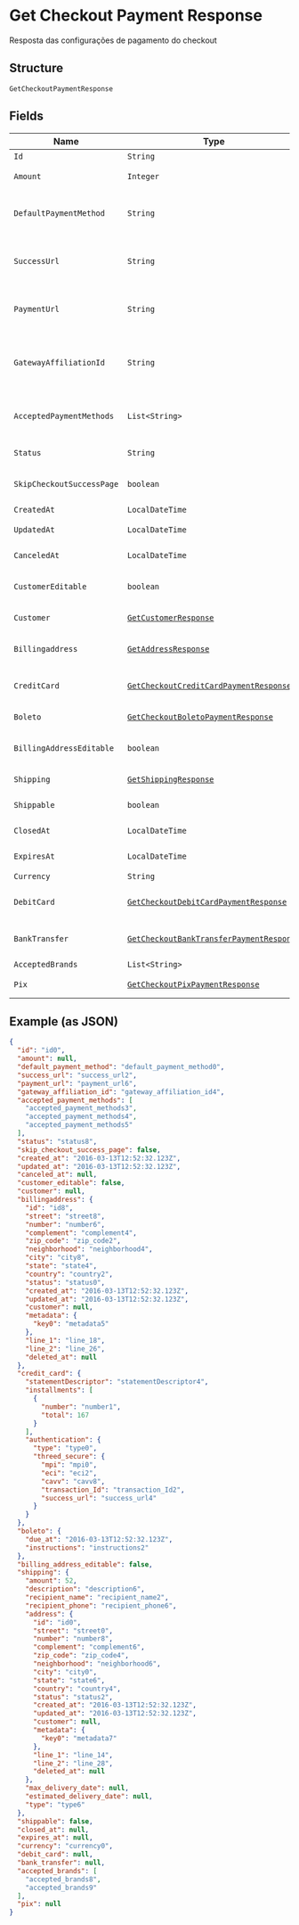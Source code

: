
# Get Checkout Payment Response

Resposta das configurações de pagamento do checkout

## Structure

`GetCheckoutPaymentResponse`

## Fields

| Name | Type | Tags | Description | Getter | Setter |
|  --- | --- | --- | --- | --- | --- |
| `Id` | `String` | Required | - | String getId() | setId(String id) |
| `Amount` | `Integer` | Optional | Valor em centavos | Integer getAmount() | setAmount(Integer amount) |
| `DefaultPaymentMethod` | `String` | Required | Meio de pagamento padrão no checkout | String getDefaultPaymentMethod() | setDefaultPaymentMethod(String defaultPaymentMethod) |
| `SuccessUrl` | `String` | Required | Url de redirecionamento de sucesso após o checkou | String getSuccessUrl() | setSuccessUrl(String successUrl) |
| `PaymentUrl` | `String` | Required | Url para pagamento usando o checkout | String getPaymentUrl() | setPaymentUrl(String paymentUrl) |
| `GatewayAffiliationId` | `String` | Required | Código da afiliação onde o pagamento será processado no gateway | String getGatewayAffiliationId() | setGatewayAffiliationId(String gatewayAffiliationId) |
| `AcceptedPaymentMethods` | `List<String>` | Required | Meios de pagamento aceitos no checkout | List<String> getAcceptedPaymentMethods() | setAcceptedPaymentMethods(List<String> acceptedPaymentMethods) |
| `Status` | `String` | Required | Status do checkout | String getStatus() | setStatus(String status) |
| `SkipCheckoutSuccessPage` | `boolean` | Required | Pular tela de sucesso pós-pagamento? | boolean getSkipCheckoutSuccessPage() | setSkipCheckoutSuccessPage(boolean skipCheckoutSuccessPage) |
| `CreatedAt` | `LocalDateTime` | Required | Data de criação | LocalDateTime getCreatedAt() | setCreatedAt(LocalDateTime createdAt) |
| `UpdatedAt` | `LocalDateTime` | Required | Data de atualização | LocalDateTime getUpdatedAt() | setUpdatedAt(LocalDateTime updatedAt) |
| `CanceledAt` | `LocalDateTime` | Optional | Data de cancelamento | LocalDateTime getCanceledAt() | setCanceledAt(LocalDateTime canceledAt) |
| `CustomerEditable` | `boolean` | Required | Torna o objeto customer editável | boolean getCustomerEditable() | setCustomerEditable(boolean customerEditable) |
| `Customer` | [`GetCustomerResponse`](../../doc/models/get-customer-response.md) | Optional | Dados do comprador | GetCustomerResponse getCustomer() | setCustomer(GetCustomerResponse customer) |
| `Billingaddress` | [`GetAddressResponse`](../../doc/models/get-address-response.md) | Required | Dados do endereço de cobrança | GetAddressResponse getBillingaddress() | setBillingaddress(GetAddressResponse billingaddress) |
| `CreditCard` | [`GetCheckoutCreditCardPaymentResponse`](../../doc/models/get-checkout-credit-card-payment-response.md) | Required | Configurações de cartão de crédito | GetCheckoutCreditCardPaymentResponse getCreditCard() | setCreditCard(GetCheckoutCreditCardPaymentResponse creditCard) |
| `Boleto` | [`GetCheckoutBoletoPaymentResponse`](../../doc/models/get-checkout-boleto-payment-response.md) | Required | Configurações de boleto | GetCheckoutBoletoPaymentResponse getBoleto() | setBoleto(GetCheckoutBoletoPaymentResponse boleto) |
| `BillingAddressEditable` | `boolean` | Required | Indica se o billing address poderá ser editado | boolean getBillingAddressEditable() | setBillingAddressEditable(boolean billingAddressEditable) |
| `Shipping` | [`GetShippingResponse`](../../doc/models/get-shipping-response.md) | Required | Configurações  de entrega | GetShippingResponse getShipping() | setShipping(GetShippingResponse shipping) |
| `Shippable` | `boolean` | Required | Indica se possui entrega | boolean getShippable() | setShippable(boolean shippable) |
| `ClosedAt` | `LocalDateTime` | Optional | Data de fechamento | LocalDateTime getClosedAt() | setClosedAt(LocalDateTime closedAt) |
| `ExpiresAt` | `LocalDateTime` | Optional | Data de expiração | LocalDateTime getExpiresAt() | setExpiresAt(LocalDateTime expiresAt) |
| `Currency` | `String` | Required | Moeda | String getCurrency() | setCurrency(String currency) |
| `DebitCard` | [`GetCheckoutDebitCardPaymentResponse`](../../doc/models/get-checkout-debit-card-payment-response.md) | Optional | Configurações de cartão de débito | GetCheckoutDebitCardPaymentResponse getDebitCard() | setDebitCard(GetCheckoutDebitCardPaymentResponse debitCard) |
| `BankTransfer` | [`GetCheckoutBankTransferPaymentResponse`](../../doc/models/get-checkout-bank-transfer-payment-response.md) | Optional | Bank transfer payment response | GetCheckoutBankTransferPaymentResponse getBankTransfer() | setBankTransfer(GetCheckoutBankTransferPaymentResponse bankTransfer) |
| `AcceptedBrands` | `List<String>` | Required | Accepted Brands | List<String> getAcceptedBrands() | setAcceptedBrands(List<String> acceptedBrands) |
| `Pix` | [`GetCheckoutPixPaymentResponse`](../../doc/models/get-checkout-pix-payment-response.md) | Optional | Pix payment response | GetCheckoutPixPaymentResponse getPix() | setPix(GetCheckoutPixPaymentResponse pix) |

## Example (as JSON)

```json
{
  "id": "id0",
  "amount": null,
  "default_payment_method": "default_payment_method0",
  "success_url": "success_url2",
  "payment_url": "payment_url6",
  "gateway_affiliation_id": "gateway_affiliation_id4",
  "accepted_payment_methods": [
    "accepted_payment_methods3",
    "accepted_payment_methods4",
    "accepted_payment_methods5"
  ],
  "status": "status8",
  "skip_checkout_success_page": false,
  "created_at": "2016-03-13T12:52:32.123Z",
  "updated_at": "2016-03-13T12:52:32.123Z",
  "canceled_at": null,
  "customer_editable": false,
  "customer": null,
  "billingaddress": {
    "id": "id8",
    "street": "street8",
    "number": "number6",
    "complement": "complement4",
    "zip_code": "zip_code2",
    "neighborhood": "neighborhood4",
    "city": "city8",
    "state": "state4",
    "country": "country2",
    "status": "status0",
    "created_at": "2016-03-13T12:52:32.123Z",
    "updated_at": "2016-03-13T12:52:32.123Z",
    "customer": null,
    "metadata": {
      "key0": "metadata5"
    },
    "line_1": "line_18",
    "line_2": "line_26",
    "deleted_at": null
  },
  "credit_card": {
    "statementDescriptor": "statementDescriptor4",
    "installments": [
      {
        "number": "number1",
        "total": 167
      }
    ],
    "authentication": {
      "type": "type0",
      "threed_secure": {
        "mpi": "mpi0",
        "eci": "eci2",
        "cavv": "cavv8",
        "transaction_Id": "transaction_Id2",
        "success_url": "success_url4"
      }
    }
  },
  "boleto": {
    "due_at": "2016-03-13T12:52:32.123Z",
    "instructions": "instructions2"
  },
  "billing_address_editable": false,
  "shipping": {
    "amount": 52,
    "description": "description6",
    "recipient_name": "recipient_name2",
    "recipient_phone": "recipient_phone6",
    "address": {
      "id": "id0",
      "street": "street0",
      "number": "number8",
      "complement": "complement6",
      "zip_code": "zip_code4",
      "neighborhood": "neighborhood6",
      "city": "city0",
      "state": "state6",
      "country": "country4",
      "status": "status2",
      "created_at": "2016-03-13T12:52:32.123Z",
      "updated_at": "2016-03-13T12:52:32.123Z",
      "customer": null,
      "metadata": {
        "key0": "metadata7"
      },
      "line_1": "line_14",
      "line_2": "line_28",
      "deleted_at": null
    },
    "max_delivery_date": null,
    "estimated_delivery_date": null,
    "type": "type6"
  },
  "shippable": false,
  "closed_at": null,
  "expires_at": null,
  "currency": "currency0",
  "debit_card": null,
  "bank_transfer": null,
  "accepted_brands": [
    "accepted_brands8",
    "accepted_brands9"
  ],
  "pix": null
}
```

